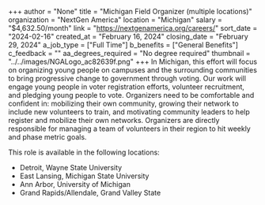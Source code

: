 +++
author = "None"
title = "Michigan Field Organizer (multiple locations)"
organization = "NextGen America"
location = "Michigan"
salary = "$4,632.50/month"
link = "https://nextgenamerica.org/careers/"
sort_date = "2024-02-16"
created_at = "February 16, 2024"
closing_date = "February 29, 2024"
a_job_type = ["Full Time"]
b_benefits = ["General Benefits"]
c_feedback = ""
aa_degrees_required = "No degree required"
thumbnail = "../../images/NGALogo_ac82639f.png"
+++
In Michigan, this effort will focus on organizing young people on campuses and the surrounding communities to bring progressive change to government through voting. Our work will engage young people in voter registration efforts, volunteer recruitment, and pledging young people to vote. Organizers need to be comfortable and confident in: mobilizing their own community, growing their network to include new volunteers to train, and motivating community leaders to help register and mobilize their own networks. Organizers are directly responsible for managing a team of volunteers in their region to hit weekly and phase metric goals. 

This role is available in the following locations: 
- Detroit, Wayne State University
- East Lansing, Michigan State University
- Ann Arbor, University of Michigan
- Grand Rapids/Allendale, Grand Valley State
